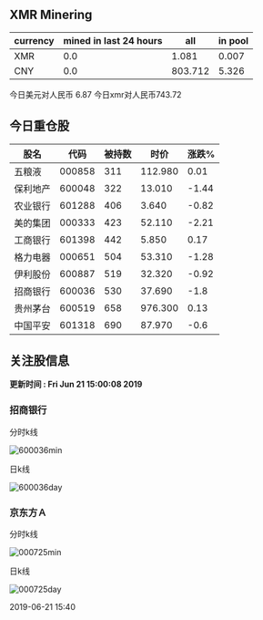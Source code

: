 ## XMR Minering

|currency|mined in last 24 hours|all|in pool|
|---|---|---|---|
|XMR|0.0|1.081|0.007|
|CNY|0.0|803.712|5.326|

今日美元对人民币 6.87	今日xmr对人民币743.72


## 今日重仓股 

|股名|代码|被持数|时价|涨跌%|
|---|---|---|---|---|
|五粮液|000858|311|112.980|0.01|
|保利地产|600048|322|13.010|-1.44|
|农业银行|601288|406|3.640|-0.82|
|美的集团|000333|423|52.110|-2.21|
|工商银行|601398|442|5.850|0.17|
|格力电器|000651|504|53.310|-1.28|
|伊利股份|600887|519|32.320|-0.92|
|招商银行|600036|530|37.690|-1.8|
|贵州茅台|600519|658|976.300|0.13|
|中国平安|601318|690|87.970|-0.6|

## 关注股信息
**更新时间 : Fri Jun 21 15:00:08 2019**
### 招商银行 
分时k线

![600036min](http://image.sinajs.cn/newchart/min/n/sh600036.gif)

日k线

![600036day](http://image.sinajs.cn/newchart/daily/n/sh600036.gif)

### 京东方Ａ 
分时k线

![000725min](http://image.sinajs.cn/newchart/min/n/sz000725.gif)

日k线

![000725day](http://image.sinajs.cn/newchart/daily/n/sz000725.gif)

2019-06-21 15:40